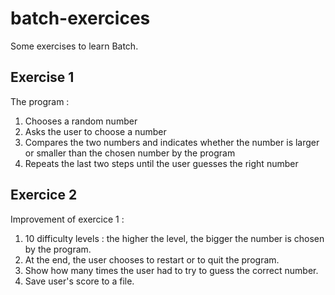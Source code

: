 # batch-exercices

Some exercises to learn Batch.

## Exercise 1

The program :

1.  Chooses a random number
2.  Asks the user to choose a number
3.  Compares the two numbers and indicates whether the number is larger or smaller than the chosen number by the program
4.  Repeats the last two steps until the user guesses the right number

## Exercice 2

Improvement of exercice 1 :

1. 10 difficulty levels : the higher the level, the bigger the number is chosen by the program.
2. At the end, the user chooses to restart or to quit the program.
3. Show how many times the user had to try to guess the correct number.
4. Save user's score to a file.
